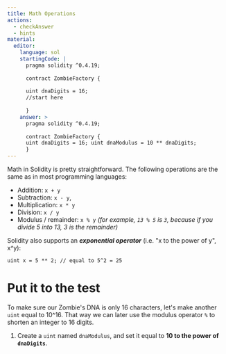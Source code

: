 ```yaml
---
title: Math Operations
actions:
  - checkAnswer
  - hints
material:
  editor:
    language: sol
    startingCode: |
      pragma solidity ^0.4.19;
      
      contract ZombieFactory {
      
      uint dnaDigits = 16;
      //start here
      
      }
    answer: >
      pragma solidity ^0.4.19;
      
      contract ZombieFactory {
      uint dnaDigits = 16; uint dnaModulus = 10 ** dnaDigits;
      }
---
```

Math in Solidity is pretty straightforward. The following operations are the same as in most programming languages:

* Addition: `x + y`
* Subtraction: `x - y`,
* Multiplication: `x * y`
* Division: `x / y`
* Modulus / remainder: `x % y` *(for example, `13 % 5` is `3`, because if you divide 5 into 13, 3 is the remainder)*

Solidity also supports an ***exponential operator*** (i.e. "x to the power of y", x^y):

    uint x = 5 ** 2; // equal to 5^2 = 25
    

# Put it to the test

To make sure our Zombie's DNA is only 16 characters, let's make another `uint` equal to 10^16. That way we can later use the modulus operator `%` to shorten an integer to 16 digits.

1. Create a `uint` named `dnaModulus`, and set it equal to **10 to the power of `dnaDigits`**.